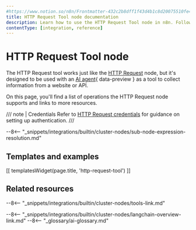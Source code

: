 ```yaml
---
#https://www.notion.so/n8n/Frontmatter-432c2b8dff1f43d4b1c8d20075510fe4
title: HTTP Request Tool node documentation
description: Learn how to use the HTTP Request Tool node in n8n. Follow technical documentation to integrate HTTP Request Tool node into your workflows.
contentType: [integration, reference]
---
```


# HTTP Request Tool node

The HTTP Request tool works just like the [HTTP Request](/integrations/builtin/core-nodes/n8n-nodes-base.httprequest/index.md) node, but it's designed to be used with an [AI agent](/glossary/#ai-agent){ data-preview } as a tool to collect information from a website or API.

On this page, you'll find a list of operations the HTTP Request node supports and links to more resources.

/// note | Credentials
Refer to [HTTP Request credentials](/integrations/builtin/credentials/httprequest.md) for guidance on setting up authentication. 
///

--8<-- "_snippets/integrations/builtin/cluster-nodes/sub-node-expression-resolution.md"

## Templates and examples

<!-- see https://www.notion.so/n8n/Pull-in-templates-for-the-integrations-pages-37c716837b804d30a33b47475f6e3780 -->
[[ templatesWidget(page.title, 'http-request-tool') ]]

## Related resources

--8<-- "_snippets/integrations/builtin/cluster-nodes/tools-link.md"

--8<-- "_snippets/integrations/builtin/cluster-nodes/langchain-overview-link.md"
--8<-- "_glossary/ai-glossary.md"
